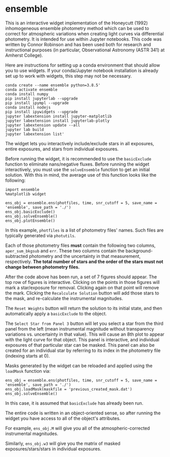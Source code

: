 # ensemble

This is an interactive widget implementation of the Honeycutt (1992) inhomogeneous ensemble photometry method which can be used to correct for atmospheric variations when creating light curves via differential photometry.
It is intended for use within Jupyter notebooks. This code was written by Connor Robinson and has been used both for research and instructional purposes (in particular, Observational Astronomy (ASTR 341) at Amherst College).

Here are instructions for setting up a conda environment that should allow you to use widgets. If your conda/Jupyter notebook installation is already set up to work with widgets, this step may not be necessary.

```
conda create --name ensemble python=3.8.5'
conda activate ensemble
conda install numpy
pip install jupyterlab --upgrade
pip install ipympl --upgrade
conda install nodejs
pip install ipywidgets --upgrade
jupyter labextension install jupyter-matplotlib
jupyter labextension install jupyterlab-plotly
jupyter labextension update --all
jupyter lab build
jupyter labextension list'
```

The widget lets you interactively include/exclude stars in all exposures, entire exposures, and stars from individual exposures.

Before running the widget, it is recommended to use the `basicExclude` function to eliminate nans/negative fluxes.
Before running the widget interactively, you must use the `solveEnsemble` function to get an initial solution. 
With this in mind, the average use of this function looks like the following:

```
import ensemble
%matplotlib widget 

ens_obj = ensemble.ens(photfiles, time, snr_cutoff = 5, save_name = 'ensemble', save_path = './')
ens_obj.basicExclude()
ens_obj.solveEnsemble()
ens_obj.plotEnsemble()
```

In this example, `photfiles` is a list of photometry files' names. Such files are typically generated via `photutils`. 

Each of those photometry files **must** contain the following two columns, `aper_sum_bkgsub` and `err`.
These two columns contain the background-subtracted photometry and the uncertainty in that measurement, respectively. 
**The total number of stars and the order of the stars must not change between photometry files.**

After the code above has been run, a set of 7 figures should appear. The top row of figures is interactive. 
Clicking on the points in those figures will mark a star/exposure for removal. Clicking again on that point will remove the mark.
Clicking the `Recalculate Solution` button will add those stars to the mask, and re-calculate the instrumental magnitudes.

The `Reset Weights` button will return the solution to its initial state, and then automatically apply a `basicExclude` to the object.

The `Select Star from Panel 3` button will let you select a star from the third panel from the left (mean instrumental magnitude without transparency variations vs. uncertainty in that value).
This will cause an 8th plot to appear with the light curve for that object. This panel is interactive, and individual exposures of that particular star can be masked. 
This panel can also be created for an individual star by referring to its index in the photometry file (indexing starts at 0).

Masks generated by the widget can be reloaded and applied using the `loadMask` function via:
```
ens_obj = ensemble.ens(photfiles, time, snr_cutoff = 5, save_name = 'ensemble', save_path = './')
ens_obj.loadMask(maskfile = 'previous_created_mask.dat')
ens_obj.solveEnsemble()
```
In this case, it is assumed that `basicExclude` has already been run. 

The entire code is written in an object-oriented sense, so after running the widget you have access to all of the object's attributes. 

For example, `ens_obj.M` will give you all of the atmospheric-corrected instrumental magnitudes. 

Similarly, `ens_obj.w3` will give you the matrix of masked exposures/stars/stars in individual exposures. 
